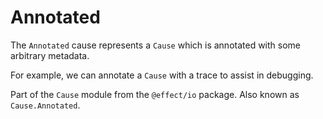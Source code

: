 # Annotated

The `Annotated` cause represents a `Cause` which is annotated with some
arbitrary metadata.

For example, we can annotate a `Cause` with a trace to assist in debugging.

Part of the `Cause` module from the `@effect/io` package. Also known as `Cause.Annotated`.
